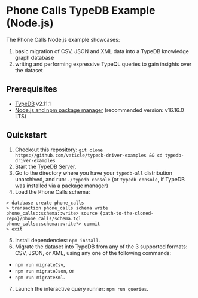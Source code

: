 # Phone Calls TypeDB Example (Node.js)

The Phone Calls Node.js example showcases:
1. basic migration of CSV, JSON and XML data into a TypeDB knowledge graph database
2. writing and performing expressive TypeQL queries to gain insights over the dataset

## Prerequisites

* [TypeDB](https://docs.vaticle.com/docs/running-typedb/install-and-run) v2.11.1
* [Node.js and npm package manager](https://nodejs.org/) (recommended version: v16.16.0 LTS)

## Quickstart

1. Checkout this repository: `git clone https://github.com/vaticle/typedb-driver-examples && cd typedb-driver-examples`
2. Start the [TypeDB Server](http://docs.vaticle.com/docs/running-typedb/install-and-run#start-the-typedb-server).
3. Go to the directory where you have your `typedb-all` distribution unarchived, and run: `./typedb console` (or `typedb console`, if TypeDB was installed via a package manager)
4. Load the Phone Calls schema:
```shell
> database create phone_calls
> transaction phone_calls schema write
phone_calls::schema::write> source {path-to-the-cloned-repo}/phone_calls/schema.tql
phone_calls::schema::write*> commit
> exit
```
5. Install dependencies: `npm install`.
6. Migrate the dataset into TypeDB from any of the 3 supported formats: CSV, JSON, or XML, using any one of the following commands:
- `npm run migrateCsv`,
- `npm run migrateJson`, or
- `npm run migrateXml`.
7. Launch the interactive query runner: `npm run queries`.
